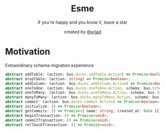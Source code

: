 <div align="center">
  <h1 align="center">Esme</h1>
  <p align="center">
    if you're happy and you know it, leave a star
  </p>
  <p align="center">
    created by <a href="https://twitter.com/vriad" target="_blank">@vriad</a>
  </p>
</div>

<!-- ### Table of contents -->

# Motivation

Extraordinary schema migration experience


```ts
abstract addTable: (action: bus.ducks.addTable.Action) => Promise<boolean>;
abstract dropTable: (action: string) => Promise<boolean>;
abstract addColumn: (action: bus.ducks.addColumn.Action) => Promise<boolean>;
abstract oneToOne: (action: bus.ducks.oneToOne.Action, schema: bus.Schema) => Promise<boolean>;
abstract oneToMany: (action: bus.ducks.oneToMany.Action, schema: bus.Schema) => Promise<boolean>;
abstract manyToMany: (action: bus.ducks.manyToMany.Action, schema: bus.Schema) => Promise<boolean>;
abstract commit: (action: bus.ducks.commit.Action) => Promise<boolean>;
abstract initialize: () => Promise<boolean>;
abstract getCommits: () => Promise<{ name: string; created_at: Date }[]>;
abstract beginTransaction: () => Promise<void>;
abstract commitTransaction: () => Promise<void>;
abstract rollbackTransaction: () => Promise<void>;
```
